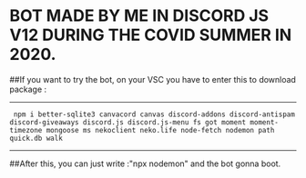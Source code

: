 # BOT MADE BY ME IN DISCORD JS V12 DURING THE COVID SUMMER IN 2020.

##If you want to try the bot, on your VSC you have to enter this to download package : 

----------------------------------------------------------------------------------------------------------------------------------------

``` npm i better-sqlite3 canvacord canvas discord-addons discord-antispam discord-giveaways discord.js discord.js-menu fs got moment moment-timezone mongoose ms nekoclient neko.life node-fetch nodemon path quick.db walk```

----------------------------------------------------------------------------------------------------------------------------------------

##After this, you can just write :"npx nodemon" and the bot gonna boot.

 
